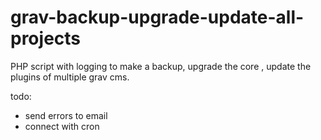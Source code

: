 # grav-backup-upgrade-update-all-projects
PHP script with logging to make a backup, upgrade the core , update the plugins of multiple grav cms.

todo: 
- send errors to email
- connect with cron

